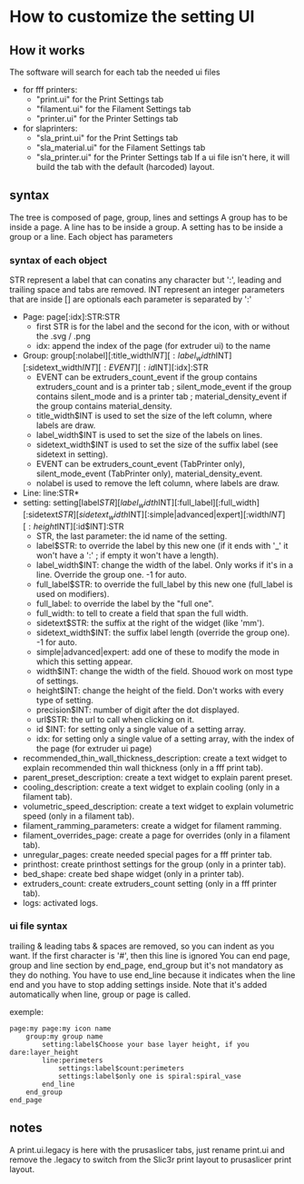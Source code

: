 # How to customize the setting UI

## How it works
The software will search for each tab the needed ui files
* for fff printers:
  * "print.ui" for the Print Settings tab
  * "filament.ui" for the Filament Settings tab
  * "printer.ui" for the Printer Settings tab
* for slaprinters:
  * "sla_print.ui" for the Print Settings tab
  * "sla_material.ui" for the Filament Settings tab
  * "sla_printer.ui" for the Printer Settings tab
If a ui file isn't here, it will build the tab with the default (harcoded) layout.
## syntax
The tree is composed of page, group, lines and settings
A group has to be inside a page.
A line has to be inside a group.
A setting has to be inside a group or a line.
Each object has parameters
### syntax of each object
STR represent a label that can conatins any character but ':', leading and trailing space and tabs are removed.
INT represent an integer
parameters that are inside [] are optionals
each parameter is separated by ':'
* Page: 
	page[:idx]:STR:STR
	* first STR is for the label and the second for the icon, with or without the .svg / .png
	* idx: append the index of the page (for extruder ui) to the name
* Group: 
	group[:nolabel][:title_width$INT][:label_width$INT][:sidetext_width$INT][:EVENT][:id$INT][:idx]:STR
	* EVENT can be extruders_count_event if the group contains extruders_count and is a printer tab ; silent_mode_event if the group contains silent_mode and is a printer tab ; material_density_event if the group contains material_density.
	* title_width$INT is used to set the size of the left column, where labels are draw.
	* label_width$INT is used to set the size of the labels on lines.
	* sidetext_width$INT is used to set the size of the suffix label (see sidetext in setting).
	* EVENT can be extruders_count_event (TabPrinter only), silent_mode_event (TabPrinter only), material_density_event.
	* nolabel is used to remove the left column, where labels are draw.
* Line:
	line:STR*
* setting:
	setting[label$STR][label_width$INT][:full_label][:full_width][:sidetext$STR][sidetext_width$INT][:simple|advanced|expert][:width$INT][:height$INT][:id$INT]:STR
	* STR, the last parameter: the id name of the setting.
	* label$STR: to override the label by this new one (if it ends with '_' it won't have a ':' ; if empty it won't have a length).
	* label_width$INT: change the width of the label. Only works if it's in a line. Override the group one. -1 for auto.
	* full_label$STR: to override the full_label by this new one (full_label is used on modifiers).
	* full_label: to override the label by the "full one".
	* full_width: to tell to create a field that span the full width.
	* sidetext$STR: the suffix at the right of the widget (like 'mm').
	* sidetext_width$INT: the suffix label length (override the group one). -1 for auto.
	* simple|advanced|expert: add one of these to modify the mode in which this setting appear.
	* width$INT: change the width of the field. Shouod work on most type of settings.
	* height$INT: change the height of the field. Don't works with every type of setting.
	* precision$INT: number of digit after the dot displayed.
	* url$STR: the url to call when clicking on it.
	* id $INT: for setting only a single value of a setting array.
	* idx: for setting only a single value of a setting array, with the index of the page (for extruder ui page)
* recommended_thin_wall_thickness_description: create a text widget to explain recommended thin wall thickness (only in a fff print tab).
* parent_preset_description: create a text widget to explain parent preset.
* cooling_description: create a text widget to explain cooling (only in a filament tab).
* volumetric_speed_description: create a text widget to explain volumetric speed (only in a filament tab).
* filament_ramming_parameters: create a  widget for filament ramming.
* filament_overrides_page: create a page for overrides (only in a filament tab).
* unregular_pages: create needed special pages for a fff printer tab.
* printhost: create printhost settings for the group (only in a printer tab).
* bed_shape: create bed shape widget (only in a printer tab).
* extruders_count: create extruders_count setting (only in a fff printer tab).
* logs: activated logs.
### ui file syntax
trailing & leading tabs & spaces are removed, so you can indent as you want.
If the first character is '#', then this line is ignored
You can end page, group and line section by end_page, end_group but it's not mandatory as they do nothing. You have to use end_line because it indicates when the line end and you have to stop adding settings inside. Note that it's added automatically when line, group or page is called.

exemple:

    page:my page:my icon name
    	group:my group name
    		setting:label$Choose your base layer height, if you dare:layer_height
    		line:perimeters
    			settings:label$count:perimeters
    			settings:label$only one is spiral:spiral_vase
    		end_line
    	end_group
    end_page

## notes
A print.ui.legacy is here with the prusaslicer tabs, just rename print.ui and remove the .legacy to switch from the Slic3r print layout to prusaslicer print layout.
